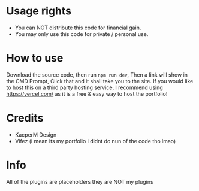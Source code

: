 # Usage rights
- You can NOT distribute this code for financial gain.
- You may only use this code for private / personal use.

# How to use
Download the source code, then run `npm run dev`, Then a link will show in the CMD Prompt, Click that and it shall take you to the site.
If you would like to host this on a third party hosting service, I recommend using https://vercel.com/ as it is a free & easy way to host the portfolio!

# Credits
- KacperM Design
- Vifez (i mean its my portfolio i didnt do nun of the code tho lmao)

# Info
All of the plugins are placeholders they are NOT my plugins
